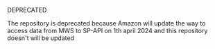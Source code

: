 DEPRECATED

The repository is deprecated because Amazon will update the way to access data from MWS to SP-API on 1th april 2024 and this repository doesn't will be updated

